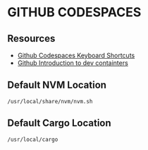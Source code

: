 # GITHUB CODESPACES

## Resources

- [Github Codespaces Keyboard Shortcuts](https://docs.github.com/en/get-started/using-github/keyboard-shortcuts)
- [Github Introduction to dev containters](https://docs.github.com/en/codespaces/setting-up-your-project-for-codespaces/introduction-to-dev-containers)

## Default NVM Location

`/usr/local/share/nvm/nvm.sh`

## Default Cargo Location

`/usr/local/cargo`
